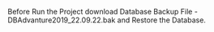 Before Run the Project download Database Backup File - DBAdvanture2019_22.09.22.bak and Restore the Database.

